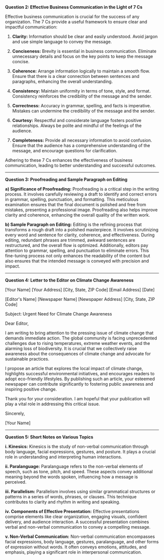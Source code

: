 **Question 2: Effective Business Communication in the Light of 7 Cs**

Effective business communication is crucial for the success of any organization. The 7 Cs provide a useful framework to ensure clear and impactful communication:

1. **Clarity:** Information should be clear and easily understood. Avoid jargon and use simple language to convey the message.

2. **Conciseness:** Brevity is essential in business communication. Eliminate unnecessary details and focus on the key points to keep the message concise.

3. **Coherence:** Arrange information logically to maintain a smooth flow. Ensure that there is a clear connection between sentences and paragraphs, enhancing the overall understanding.

4. **Consistency:** Maintain uniformity in terms of tone, style, and format. Consistency reinforces the credibility of the message and the sender.

5. **Correctness:** Accuracy in grammar, spelling, and facts is imperative. Mistakes can undermine the credibility of the message and the sender.

6. **Courtesy:** Respectful and considerate language fosters positive relationships. Always be polite and mindful of the feelings of the audience.

7. **Completeness:** Provide all necessary information to avoid confusion. Ensure that the audience has a comprehensive understanding of the message, and encourage questions for clarification.

Adhering to these 7 Cs enhances the effectiveness of business communication, leading to better understanding and successful outcomes.

---

**Question 3: Proofreading and Sample Paragraph on Editing**

**a) Significance of Proofreading:**
Proofreading is a critical step in the writing process. It involves carefully reviewing a draft to identify and correct errors in grammar, spelling, punctuation, and formatting. This meticulous examination ensures that the final document is polished and free from mistakes, presenting a professional image. Proofreading also helps improve clarity and coherence, enhancing the overall quality of the written work.

**b) Sample Paragraph on Editing:**
Editing is the refining process that transforms a rough draft into a polished masterpiece. It involves scrutinizing every word and sentence for clarity, coherence, and effectiveness. During editing, redundant phrases are trimmed, awkward sentences are restructured, and the overall flow is optimized. Additionally, editors pay attention to grammar, spelling, and punctuation to eliminate errors. This fine-tuning process not only enhances the readability of the content but also ensures that the intended message is conveyed with precision and impact.

---

**Question 4: Letter to the Editor on Climate Change Awareness**

[Your Name]
[Your Address]
[City, State, ZIP Code]
[Email Address]
[Date]

[Editor's Name]
[Newspaper Name]
[Newspaper Address]
[City, State, ZIP Code]

Subject: Urgent Need for Climate Change Awareness

Dear Editor,

I am writing to bring attention to the pressing issue of climate change that demands immediate action. The global community is facing unprecedented challenges due to rising temperatures, extreme weather events, and the alarming loss of biodiversity. It is crucial that we collectively raise awareness about the consequences of climate change and advocate for sustainable practices.

I propose an article that explores the local impact of climate change, highlights successful environmental initiatives, and encourages readers to adopt eco-friendly lifestyles. By publishing such an article, your esteemed newspaper can contribute significantly to fostering public awareness and inspiring positive change.

Thank you for your consideration. I am hopeful that your publication will play a vital role in addressing this critical issue.

Sincerely,

[Your Name]

---

**Question 5: Short Notes on Various Topics**

**i. Kinesics:**
Kinesics is the study of non-verbal communication through body language, facial expressions, gestures, and posture. It plays a crucial role in understanding and interpreting human interactions.

**ii. Paralanguage:**
Paralanguage refers to the non-verbal elements of speech, such as tone, pitch, and speed. These aspects convey additional meaning beyond the words spoken, influencing how a message is perceived.

**iii. Parallelism:**
Parallelism involves using similar grammatical structures or patterns in a series of words, phrases, or clauses. This technique contributes to clarity and rhythm in writing and speaking.

**iv. Components of Effective Presentation:**
Effective presentations comprise elements like clear organization, engaging visuals, confident delivery, and audience interaction. A successful presentation combines verbal and non-verbal communication to convey a compelling message.

**v. Non-Verbal Communication:**
Non-verbal communication encompasses facial expressions, body language, gestures, paralanguage, and other forms of expression without words. It often conveys emotions, attitudes, and emphasis, playing a significant role in interpersonal communication.
